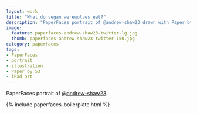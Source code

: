 ```yaml
---
layout: work
title: "What do vegan werewolves eat?"
description: "PaperFaces portrait of @andrew-shaw23 drawn with Paper by 53 on an iPad."
image: 
  feature: paperfaces-andrew-shaw23-twitter-lg.jpg
  thumb: paperfaces-andrew-shaw23-twitter-150.jpg
category: paperfaces
tags: 
- PaperFaces
- portrait
- illustration
- Paper by 53
- iPad art
---
```


PaperFaces portrait of [@andrew-shaw23](http://twitter.com/andrew-shaw23).

{% include paperfaces-boilerplate.html %}
